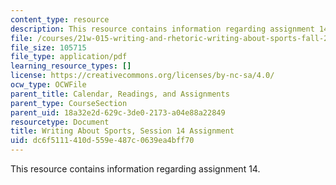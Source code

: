 ```yaml
---
content_type: resource
description: This resource contains information regarding assignment 14.
file: /courses/21w-015-writing-and-rhetoric-writing-about-sports-fall-2013/dc6f5111410d559e487c0639ea4bff70_MIT21W_015F13_Assignment14.pdf
file_size: 105715
file_type: application/pdf
learning_resource_types: []
license: https://creativecommons.org/licenses/by-nc-sa/4.0/
ocw_type: OCWFile
parent_title: Calendar, Readings, and Assignments
parent_type: CourseSection
parent_uid: 18a32e2d-629c-3de0-2173-a04e88a22849
resourcetype: Document
title: Writing About Sports, Session 14 Assignment
uid: dc6f5111-410d-559e-487c-0639ea4bff70
---
```

This resource contains information regarding assignment 14.